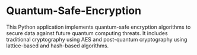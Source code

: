 # Quantum-Safe-Encryption
This Python application implements quantum-safe encryption algorithms to secure data against future quantum computing threats. It includes traditional cryptography using AES and post-quantum cryptography using lattice-based and hash-based algorithms.
